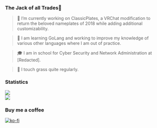 ### The Jack of all Trades👋

> 🔭 I’m currently working on ClassicPlates, a VRChat modification to return the beloved nameplates of 2018 while adding additional customizability.

> 🌱 I am learning GoLang and working to improve my knowledge of various other languages where I am out of practice.

> 🎓 I am in school for Cyber Security and Network Administration at [Redacted].

> 🌳 I touch grass quite regularly.

### Statistics 
![](https://komarev.com/ghpvc/?username=fscodingwaifu)  
![](https://github-readme-stats.vercel.app/api?username=fscodingwaifu&show_icons=true&theme=dark&count_private=true&hide_border=true)

### Buy me a coffee
[![ko-fi](https://ko-fi.com/img/githubbutton_sm.svg)](https://ko-fi.com/B0B6CQOZE)
